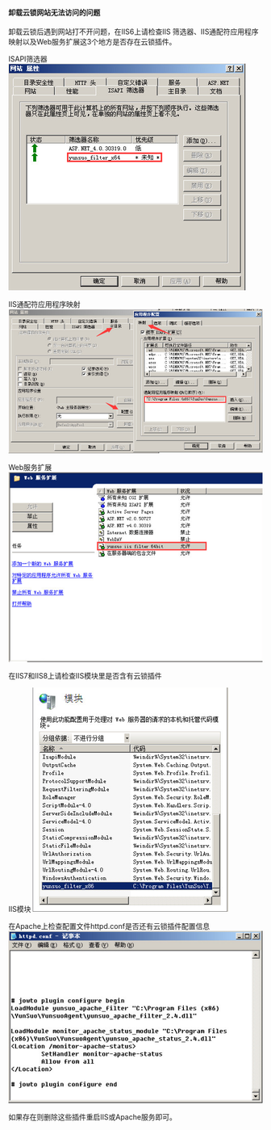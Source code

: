 #### 卸载云锁网站无法访问的问题

卸载云锁后遇到网站打不开问题，在IIS6上请检查IIS 筛选器、IIS通配符应用程序映射以及Web服务扩展这3个地方是否存在云锁插件。

ISAPI筛选器
![IIS筛选器](/assets/q_20_1.png)

IIS通配符应用程序映射
![IIS通配符应用程序映射](/assets/q_20_2.png)

Web服务扩展
![Web服务扩展](/assets/q_20_3.png)

在IIS7和IIS8上请检查IIS模块里是否含有云锁插件

IIS模块
![IIS模块](/assets/q_20_4.png)

在Apache上检查配置文件httpd.conf是否还有云锁插件配置信息
![httpd.conf](/assets/q_20_5.png)

如果存在则删除这些插件重启IIS或Apache服务即可。